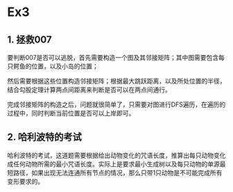 # Ex3

## 1. 拯救007

要判断007是否可以逃脱，首先需要构造一个图及其邻接矩阵；其中图需要包含每只鳄鱼的位置，以及小岛的位置；

然后需要根据这些位置构造邻接矩阵；根据最大跳跃距离，以及所处位置的半径，结合勾股定理计算两点间距离来判断是否可以在两点间通行。

完成邻接矩阵的构造之后，问题就很简单了，只需要对图进行DFS遍历，在遍历的过程中，同时判断当前位置是否可以上岸即可。

## 2. 哈利波特的考试

哈利波特的考试，这道题需要根据给出动物变化的咒语长度，推算出每只动物变化成任何动物所需的最小咒语长度。实际上是要求最小生成树以及每只动物的单源最短路径，如果出现无法连通所有节点的情况，那么只带1只动物是不可能完成所有变形要求的。
